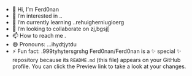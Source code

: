 - 👋 Hi, I’m Ferd0nan
- 👀 I’m interested in ..
- 🌱 I’m currently learning ..rehuigherniugioerg
- 💞️ I’m looking to collaborate on zj,bgsj[
- 📫 How to reach me .
- 😄 Pronouns: ...ihydtjytdu
- ⚡ Fun fact: .999tyhytersgrshg
Ferd0nan/Ferd0nan is a ✨ special ✨ repository because its `README.md` (this file) appears on your GitHub profile.
You can click the Preview link to take a look at your changes.

